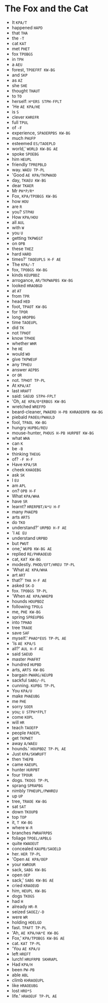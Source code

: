 # The Fox and the Cat

* It `KPA/T`
* happened `HAPD`
* that `THA`
* the `-T`
* cat `KAT`
* met `PHET`
* fox `TPOBGS`
* in `TPH`
* a `AEU`
* forest, `TPOEFRT KW-BG`
* and `SKP`
* as `AZ`
* she `SHE`
* thought `THAUT`
* to `TO`
* herself: `H*ERS STPH-FPLT`
* 'He `AE KPA/HE`
* is `S`
* clever `KHREFR`
* full `TPUL`
* of `-F`
* experience, `SPAOERPBS KW-BG`
* much `PHUFP`
* esteemed `ES/TAOEPLD`
* world,' `WORLD KW-BG AE`
* spoke `SPOEBG`
* him `HEUPL`
* friendly `TPREPBLD`
* way. `WAEU TP-PL`
* 'Good `AE KPA/TKPWAOD`
* day, `TKAEU KW-BG`
* dear `TKAER`
* Mr `PH*P/R*`
* Fox, `KPA/TPOBGS KW-BG`
* how `HOU`
* are `R`
* you? `STPHU`
* How `KPA/HOU`
* all `AUL`
* with `W`
* you `U`
* getting `TKPWEGT`
* on `OPB`
* these `THEZ`
* hard `HARD`
* times?' `TAOEUPLS H-F AE`
* The `KPA/-T`
* fox, `TPOBGS KW-BG`
* kinds `KEUPBDZ`
* arrogance, `AR/TKPWAPBS KW-BG`
* looked `HRAOBGD`
* at `AT`
* from `TPR`
* head `HED`
* foot, `TPAOT KW-BG`
* for `TPOR`
* long `HROPBG`
* time `TAOEUPL`
* did `TK`
* not `TPHOT`
* know `TPHOE`
* whether `WHR`
* he `HE`
* would `WO`
* give `TKPWEUF`
* any `TPHEU`
* answer `AEPBS`
* or `OR`
* not. `TPHOT TP-PL`
* At `KPA/AT`
* last `HRAFT`
* said: `SAEUD STPH-FPLT`
* 'Oh, `AE KPA/O*ERBGS KW-BG`
* wretched `WREFPD`
* beard-cleaner, `PWAERD H-PB KHRAOERPB KW-BG`
* piebald `PAOEU/PWAULD`
* fool, `TPAOL KW-BG`
* hungry `HUPBG/REU`
* mouse-hunter, `PHOUS H-PB HURPBT KW-BG`
* what `WHA`
* can `K`
* be `-B`
* thinking `THEUG`
* of? `-F H-F`
* Have `KPA/SR`
* cheek `KHAOEBG`
* ask `SK`
* I `EU`
* am `APL`
* on? `OPB H-F`
* What `KPA/WHA`
* have `SR`
* learnt? `HRERPBT/A*U H-F`
* many `PHAEPB`
* arts `ARTS`
* do `TKO`
* understand?' `URPBD H-F AE`
* 'I `AE EU`
* understand `URPBD`
* but `PWUT`
* one,' `WUPB KW-BG AE`
* replied `RE/PHRAOEUD`
* cat, `KAT KW-BG`
* modestly. `PHOD/EFT/HREU TP-PL`
* 'What `AE KPA/WHA`
* art `ART`
* that?' `THA H-F AE`
* asked `SK-D`
* fox. `TPOBGS TP-PL`
* 'When `AE KPA/WHEPB`
* hounds `HOUPBDZ`
* following `TPOLG`
* me, `PHE KW-BG`
* spring `SPREUPBG`
* into `TPHAO`
* tree `TRAOE`
* save `SAF`
* myself.' `PHAO*EUS TP-PL AE`
* 'Is `AE KPA/S`
* all?' `AUL H-F AE`
* said `SAEUD`
* master `PHAFRT`
* hundred `HUPBD`
* arts, `ARTS KW-BG`
* bargain `PWARG/AEUPB`
* sackful `SABG/-FL`
* cunning. `KUPBG TP-PL`
* You `KPA/U`
* make `PHAEUBG`
* me `PHE`
* sorry `SOER`
* you; `U STPH*FPLT`
* come `KOPL`
* will `HR`
* teach `TAOEFP`
* people `PAOEPL`
* get `TKPWET`
* away `A/WAEU`
* hounds.' `HOUPBDZ TP-PL AE`
* Just `KPA/SKWRUFT`
* then `THEPB`
* came `KAEUPL`
* hunter `HURPBT`
* four `TPOUR`
* dogs. `TKOGS TP-PL`
* sprang `SPRAPBG`
* nimbly `TPHEUPL/PWHREU`
* up `UP`
* tree, `TRAOE KW-BG`
* sat `SAT`
* down `TKOUPB`
* top `TOP`
* it, `T KW-BG`
* where `W-R`
* branches `PWRAFRPBS`
* foliage `TPOEL/APBLG`
* quite `KWAOEUT`
* concealed `KAUPB/SAOELD`
* her. `HER TP-PL`
* 'Open `AE KPA/OEP`
* your `KWROUR`
* sack, `SABG KW-BG`
* open `OEP`
* sack,' `SABG KW-BG AE`
* cried `KRAOEUD`
* him, `HEUPL KW-BG`
* dogs `TKOGS`
* had `H`
* already `HR-R`
* seized `SAOEZ/-D`
* were `WR`
* holding `HOELGD`
* fast. `TPAFT TP-PL`
* 'Ah, `AE KPA/HA*E KW-BG`
* Fox,' `KPA/TPOBGS KW-BG AE`
* cat. `KAT TP-PL`
* 'You `AE KPA/U`
* left `HREFT`
* lurch! `HRUFRPB SKHRAPL`
* Had `KPA/H`
* been `PW-PB`
* able `ABL`
* climb `KHRAOEUPL`
* like `HRAOEUBG`
* lost `HRO*S`
* life.' `HRAOEUF TP-PL AE`
